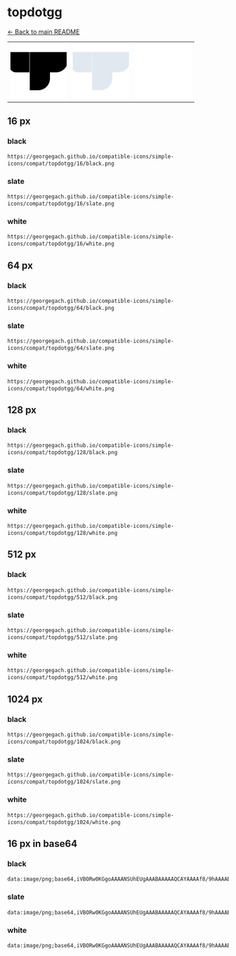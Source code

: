 # topdotgg

[← Back to main README](../../README.md)

<table><tr>
  <td><img src="./128/black.png" width="128" alt="topdotgg black icon" /></td>
  <td><img src="./128/slate.png" width="128" alt="topdotgg slate icon" /></td>
  <td><img src="./128/white.png" width="128" alt="topdotgg white icon" /></td>
</tr></table>

## 16 px

### black
```
https://georgegach.github.io/compatible-icons/simple-icons/compat/topdotgg/16/black.png
```

### slate
```
https://georgegach.github.io/compatible-icons/simple-icons/compat/topdotgg/16/slate.png
```

### white
```
https://georgegach.github.io/compatible-icons/simple-icons/compat/topdotgg/16/white.png
```

## 64 px

### black
```
https://georgegach.github.io/compatible-icons/simple-icons/compat/topdotgg/64/black.png
```

### slate
```
https://georgegach.github.io/compatible-icons/simple-icons/compat/topdotgg/64/slate.png
```

### white
```
https://georgegach.github.io/compatible-icons/simple-icons/compat/topdotgg/64/white.png
```

## 128 px

### black
```
https://georgegach.github.io/compatible-icons/simple-icons/compat/topdotgg/128/black.png
```

### slate
```
https://georgegach.github.io/compatible-icons/simple-icons/compat/topdotgg/128/slate.png
```

### white
```
https://georgegach.github.io/compatible-icons/simple-icons/compat/topdotgg/128/white.png
```

## 512 px

### black
```
https://georgegach.github.io/compatible-icons/simple-icons/compat/topdotgg/512/black.png
```

### slate
```
https://georgegach.github.io/compatible-icons/simple-icons/compat/topdotgg/512/slate.png
```

### white
```
https://georgegach.github.io/compatible-icons/simple-icons/compat/topdotgg/512/white.png
```

## 1024 px

### black
```
https://georgegach.github.io/compatible-icons/simple-icons/compat/topdotgg/1024/black.png
```

### slate
```
https://georgegach.github.io/compatible-icons/simple-icons/compat/topdotgg/1024/slate.png
```

### white
```
https://georgegach.github.io/compatible-icons/simple-icons/compat/topdotgg/1024/white.png
```

## 16 px in base64

### black
```
data:image/png;base64,iVBORw0KGgoAAAANSUhEUgAAABAAAAAQCAYAAAAf8/9hAAAABmJLR0QA/wD/AP+gvaeTAAAAnUlEQVQ4jc3QsQnCABAF0JdgYam7WCq4gQMIuoKLWLmQC1haWKSxUERERcGgoBaxkMRAYgr9cHD8u//v+PwaAUYf+D2aRU0eH2qXw2cq/P75BFUNjiGuFQy2IZa4lb2MCMMADXRQf1voo5cSnTHGHCvMEOddmMgmfkI3vVgmxAs2VQwOWKTJWgFhjDUGuKeHQY6ohfarjzCVZPCHeAKmHy3o6zCvWgAAAABJRU5ErkJggg==
```

### slate
```
data:image/png;base64,iVBORw0KGgoAAAANSUhEUgAAABAAAAAQCAYAAAAf8/9hAAAABmJLR0QA/wD/AP+gvaeTAAAA2UlEQVQ4jcWOT07CYBTEZx5dYKIJJWmiC0J6CJZyBQ5AolfwIhyCM3iBXsAlCxZd0IXUmEAbCP+k37AyMdXFh4kyy3kzvzfApcVZXj7VzYZxWTmFXoAsL/TNlRYg2z4A8wn9GUBAaQAOv/5OvBuETMTHmd0SUFod7TGomurZXveSNT+vpA0BDWp714JGACcwe3Wbm5c45i6Iw7AA8Pw1m+Vl/8fJQNK5ayU1z1vbSsFb3Qx82yKK7u319GyAhB2puYM9kHR+AKexjCkAgEyvGvskiqKV79r/1QlVj0pus7is9wAAAABJRU5ErkJggg==
```

### white
```
data:image/png;base64,iVBORw0KGgoAAAANSUhEUgAAABAAAAAQCAYAAAAf8/9hAAAABmJLR0QA/wD/AP+gvaeTAAAAqUlEQVQ4jcXQMUpDURSE4e88LCyja7GM4A6yAEG34Eas3JAbSJnCIo2FIoJGIhgUnDQpwvMVNwR1ujN35j+Xw3+rklwN+K84agVkwH/BcQugawn9JuCtw+cegOcO9/jadTPmuKwkI5zicCtwjkmv9I5rzPCAaVWtBvFJbvJTyyRn/ewuR/zA0z6ABe765kFDcYVHXFTVd/+xhhpJTjDejHPcVtWy+a9/qjXS5kDymLJOLwAAAABJRU5ErkJggg==
```

